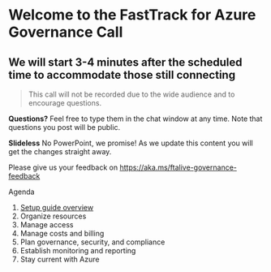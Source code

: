 # Welcome to the FastTrack for Azure Governance Call
## We will start 3-4 minutes after the scheduled time to accommodate those still connecting

> This call will not be recorded due to the wide audience and to encourage questions.

**Questions?** Feel free to type them in the chat window at any time. Note that questions you post will be public. 

**Slideless** No PowerPoint, we promise! As we update this content you will get the changes straight away.

Please give us your feedback on https://aka.ms/ftalive-governance-feedback

Agenda
1. [Setup guide overview](https://ms.portal.azure.com/#blade/Microsoft_Azure_Resources/QuickstartPlaybookBlade/guideId/intro-azure-setup)
1. Organize resources
1. Manage access
1. Manage costs and billing
1. Plan governance, security, and compliance
1. Establish monitoring and reporting
1. Stay current with Azure
